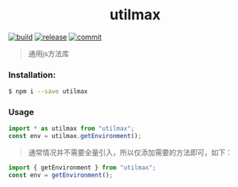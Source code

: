 <div align="center">
  <h1>utilmax</h1>
</div>

  [![build](https://github.com/marsczen/utilmax/actions/workflows/ci.yml/badge.svg)](https://github.com/marsczen/utilmax/actions/workflows/ci.yml)
  [![release](https://img.shields.io/github/v/release/marsczen/utilmax.svg)](https://img.shields.io/github/v/release/marsczen/utilmax.svg)
  [![commit](https://img.shields.io/github/last-commit/marsczen/utilmax.svg?style=popout)](https://img.shields.io/github/last-commit/marsczen/utilmax.svg?style=popout)


> 通用js方法库

### Installation:

```bash
$ npm i --save utilmax
```

### Usage

```javascript
import * as utilmax from "utilmax";
const env = utilmax.getEnvironment();
```


> 通常情况并不需要全量引入，所以仅添加需要的方法即可，如下：

```javascript
import { getEnvironment } from "utilmax";
const env = getEnvironment();
```